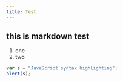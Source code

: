 ```yaml
---
title: Test
---
```


## this is markdown test

1. one
2. two

 ```javascript
 var s = "JavaScript syntax highlighting";
 alert(s);
 ```
